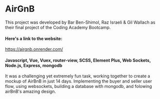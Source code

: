 
# AirGnB

This project was developed by Bar Ben-Shimol, Raz Israeli & Gil Wallach as their final project of the Coding Academy Bootcamp.

#### Here's a link to the website: 

https://airgnb.onrender.com/

#### Javascript, Vue, Vuex, router-view, SCSS, Element Plus, Web Sockets, Node.js, Express, mongodb

It was a challenging yet extremely fun task, working together to create a mockup of AirBnB in just 14 days.
Implementing the buyer and seller user flow, using websockets, building a database with mongodb, and folowing airBnB's amazing design.
